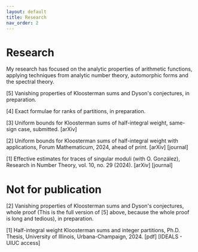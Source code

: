 ```yaml
---
layout: default
title: Research
nav_order: 2
---
```



# Research 

My research has focused on the analytic properties of arithmetic functions, applying techniques from analytic number theory, automorphic forms and the spectral theory. 

[5] Vanishing properties of Kloosterman sums and Dyson's conjectures, in preparation. 

[4] Exact formulae for ranks of partitions, in preparation. 

[3] Uniform bounds for Kloosterman sums of half-integral weight, same-sign case, submitted. [arXiv] 

[2] Uniform bounds for Kloosterman sums of half-integral weight with applications, Forum Mathematicum, 2024, ahead of print. [arXiv] [journal]

[1] Effective estimates for traces of singular moduli (with O. González),  Research in Number Theory, vol. 10, no. 29 (2024). [arXiv] [journal]



# Not for publication

[2] Vanishing properties of Kloosterman sums and Dyson's conjectures, whole proof (This is the full version of [5] above, because the whole proof is long and tedious), in preparation. 

[1] Half-integral weight Kloosterman sums and integer partitions, Ph.D. Thesis, University of Illinois, Urbana-Champaign, 2024. [pdf] [IDEALS - UIUC access]
